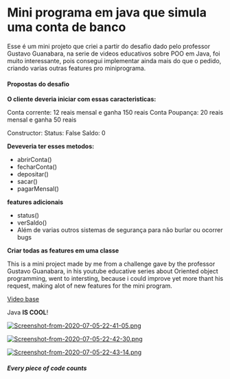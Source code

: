 # Mini programa em java que simula uma conta de banco

<p>Esse é um mini projeto que criei a partir do desafio dado pelo professor Gustavo Guanabara, na serie de videos educativos sobre POO em Java, foi muito interessante, pois consegui implementar ainda mais do que o pedido, criando varias outras features pro miniprograma.</p>

<h4>Propostas do desafio</h4>
<p>
  
**O cliente deveria iniciar com essas caracteristicas:**
  
Conta corrente: 12 reais mensal e ganha 150 reais
Conta Poupança: 20 reais mensal e ganha 50 reais

Constructor:
Status: False
Saldo: 0

**Deveveria ter esses metodos:**

+ abrirConta()
+ fecharConta()
+ depositar()
+ sacar()
+ pagarMensal()

**features adicionais**
+ status()
+ verSaldo()
+ Além de varias outros sistemas de segurança para não burlar ou ocorrer bugs

**Criar todas as features em uma classe**

</p>

<p>This is a mini project made by me from a challenge gave by the professor Gustavo Guanabara, in his youtube educative series about Oriented object programming, went to intersting, because i could improve yet more thant his request, making alot of new features for the mini program.</p>

[Video base](https://www.youtube.com/watch?v=6i-_R5cAcEc&list=PLHz_AreHm4dkqe2aR0tQK74m8SFe-aGsY&index=9)

Java **IS COOL**!


[![Screenshot-from-2020-07-05-22-41-05.png](https://i.postimg.cc/GmyNKNRC/Screenshot-from-2020-07-05-22-41-05.png)](https://postimg.cc/w190Tw3f)

[![Screenshot-from-2020-07-05-22-42-30.png](https://i.postimg.cc/G2c5cmyL/Screenshot-from-2020-07-05-22-42-30.png)](https://postimg.cc/8F0H4D49)

[![Screenshot-from-2020-07-05-22-43-14.png](https://i.postimg.cc/TYyH2SpD/Screenshot-from-2020-07-05-22-43-14.png)](https://postimg.cc/HVgtB60Y)


<h5>Every piece of code counts</h5>
